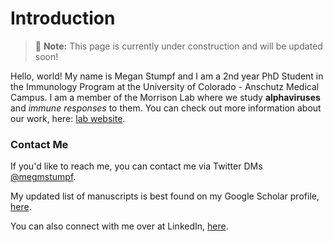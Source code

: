 # Introduction

> 📝 **Note:** This page is currently under construction and will be updated soon!

Hello, world! My name is Megan Stumpf and I am a 2nd year PhD Student in the Immunology Program at the University of Colorado - Anschutz Medical Campus. I am a member of the Morrison Lab where we study **alphaviruses** and *immune responses* to them. You can check out more information about our work, here: [lab website](https://medschool.cuanschutz.edu/immunology-and-microbiology/immu-micro-labs/morrison-lab).

### Contact Me

If you'd like to reach me, you can contact me via Twitter DMs [@megmstumpf](http://twitter.com/megmstumpf). 

My updated list of manuscripts is best found on my Google Scholar profile, [here](https://scholar.google.com/citations?user=sHh5Z3YAAAAJ&hl=en).

You can also connect with me over at LinkedIn, [here](https://www.linkedin.com/in/megan-m-stumpf-1bb5508a).
